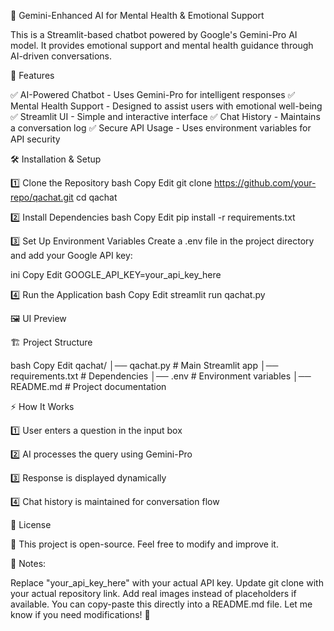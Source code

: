 📌 Gemini-Enhanced AI for Mental Health & Emotional Support

This is a Streamlit-based chatbot powered by Google's Gemini-Pro AI model. It provides emotional support and mental health guidance through AI-driven conversations.


🚀 Features

✅ AI-Powered Chatbot - Uses Gemini-Pro for intelligent responses
✅ Mental Health Support - Designed to assist users with emotional well-being
✅ Streamlit UI - Simple and interactive interface
✅ Chat History - Maintains a conversation log
✅ Secure API Usage - Uses environment variables for API security

🛠️ Installation & Setup

1️⃣ Clone the Repository
bash
Copy
Edit
git clone https://github.com/your-repo/qachat.git
cd qachat

2️⃣ Install Dependencies
bash
Copy
Edit
pip install -r requirements.txt

3️⃣ Set Up Environment Variables
Create a .env file in the project directory and add your Google API key:

ini
Copy
Edit
GOOGLE_API_KEY=your_api_key_here

4️⃣ Run the Application
bash
Copy
Edit
streamlit run qachat.py

🖼️ UI Preview

🏗️ Project Structure

bash
Copy
Edit
qachat/
│── qachat.py       # Main Streamlit app
│── requirements.txt # Dependencies
│── .env            # Environment variables
│── README.md       # Project documentation

⚡ How It Works

1️⃣ User enters a question in the input box

2️⃣ AI processes the query using Gemini-Pro

3️⃣ Response is displayed dynamically

4️⃣ Chat history is maintained for conversation flow


📜 License

👤 This project is open-source. Feel free to modify and improve it.

📝 Notes:

Replace "your_api_key_here" with your actual API key.
Update git clone with your actual repository link.
Add real images instead of placeholders if available.
You can copy-paste this directly into a README.md file. Let me know if you need modifications! 🚀
